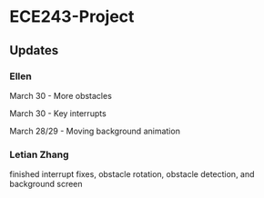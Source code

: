 # ECE243-Project

## Updates ##
### Ellen ###
March 30 - More obstacles

March 30 - Key interrupts

March 28/29 - Moving background animation
### Letian Zhang ##
finished interrupt fixes, obstacle rotation, obstacle detection, and background screen
